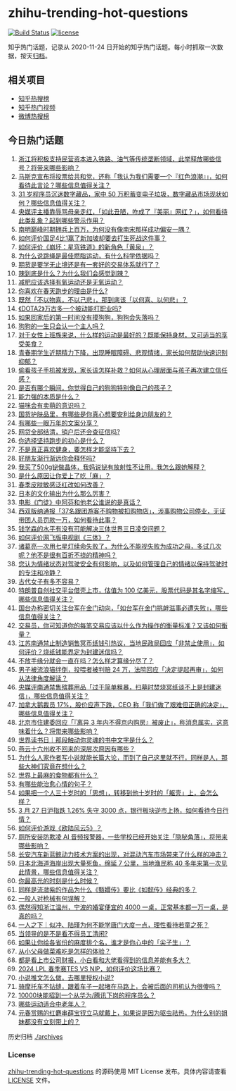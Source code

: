 # zhihu-trending-hot-questions

[![Build Status](https://github.com/justjavac/zhihu-trending-hot-questions/workflows/ci/badge.svg?branch=master)](https://github.com/justjavac/zhihu-trending-hot-questions/actions)
[![license](https://img.shields.io/github/license/justjavac/zhihu-trending-hot-questions)](https://github.com/justjavac/zhihu-trending-hot-questions/blob/master/LICENSE)

知乎热门话题，记录从 2020-11-24
日开始的知乎热门话题。每小时抓取一次数据，按天[归档](./archives)。

## 相关项目

- [知乎热搜榜](https://github.com/justjavac/zhihu-trending-top-search)
- [知乎热门视频](https://github.com/justjavac/zhihu-trending-hot-video)
- [微博热搜榜](https://github.com/justjavac/weibo-trending-hot-search)

## 今日热门话题

<!-- BEGIN -->
<!-- 最后更新时间 Thu Mar 28 2024 06:05:35 GMT+0800 (China Standard Time) -->

1. [浙江将积极支持民营资本进入铁路、油气等传统垄断领域，此举释放哪些信号？将带来哪些影响？](https://www.zhihu.com/question/650390890)
1. [马斯克宣布将投票给共和党，还称「我认为我们需要一个『红色浪潮』」，如何看待此言论？哪些信息值得关注？](https://www.zhihu.com/question/650194835)
1. [31 岁程序员沉迷数字藏品，家中 50 万积蓄变电子垃圾，数字藏品市场现状如何？哪些信息值得关注？](https://www.zhihu.com/question/650353996)
1. [央媒评主播靠辱骂母亲走红，「如此丑陋，咋成了『美丽』网红？」，如何看待此类乱象？起到哪些警示作用？](https://www.zhihu.com/question/650413100)
1. [南明巅峰时期拥兵上百万，为何没有像南宋那样成功偏安一隅？](https://www.zhihu.com/question/643321060)
1. [如何评价国足4比1赢了新加坡却要去打生死战这件事？](https://www.zhihu.com/question/650411220)
1. [如何评价《崩坏：星穹铁道》的新角色「黄泉」？](https://www.zhihu.com/question/650357674)
1. [为什么说跳绳是最佳燃脂运动，有什么科学依据吗？](https://www.zhihu.com/question/650474974)
1. [期货是要学无止境还是有一套好的交易体系就行了？](https://www.zhihu.com/question/650178375)
1. [辣到底是什么？为什么我们会感觉到辣？](https://www.zhihu.com/question/649692904)
1. [减肥应该选择有氧运动还是无氧运动？](https://www.zhihu.com/question/650474902)
1. [你喜欢在春天跑步的理由是什么?](https://www.zhihu.com/question/649088010)
1. [既然「不以物喜，不以己悲」，那到底该「以何喜、以何悲」？](https://www.zhihu.com/question/649857441)
1. [《DOTA2》万古多一个被动能打职业吗?](https://www.zhihu.com/question/647703404)
1. [如果回家后的第一时间没有摸狗狗，狗狗会失落吗？](https://www.zhihu.com/question/648060085)
1. [狗狗的一生只会认一个主人吗？](https://www.zhihu.com/question/648060025)
1. [对于女性上班族来说，什么样的运动是最好的？既能保持身材，又可适当的享受美食？](https://www.zhihu.com/question/648658605)
1. [青春期学生近期精力下降，出现睡眠障碍、悲观情绪，家长如何帮助快速识别抑郁？](https://www.zhihu.com/question/649408324)
1. [偷看孩子手机被发现，家长该怎样补救？如何从心理层面与孩子再次建立信任感？](https://www.zhihu.com/question/649408307)
1. [是否有哪个瞬间，你觉得自己的狗狗特别像自己的孩子？](https://www.zhihu.com/question/648060141)
1. [能力强的本质是什么？](https://www.zhihu.com/question/535942439)
1. [猫咪会有卖萌的意识吗？](https://www.zhihu.com/question/646471863)
1. [国货护肤品里，有哪些是你真心想要安利给身边朋友的？](https://www.zhihu.com/question/645051127)
1. [有哪些一眼万年的文案分享？](https://www.zhihu.com/question/647386210)
1. [网贷全部结清，销户后还会查征信吗?](https://www.zhihu.com/question/643535359)
1. [你选择坚持跑步的初心是什么？](https://www.zhihu.com/question/648046644)
1. [不是真正喜欢健身，要怎样才能坚持下去？](https://www.zhihu.com/question/647449142)
1. [好朋友渐行渐远你会释怀吗?](https://www.zhihu.com/question/649351362)
1. [我买了500g铋做晶体，我妈说铋有放射性不让用，我怎么跟她解释？](https://www.zhihu.com/question/649561442)
1. [是什么原因让你爱上了吃「麻」？](https://www.zhihu.com/question/649692974)
1. [春季皮肤敏感泛红改如何改善？](https://www.zhihu.com/question/646339494)
1. [日本的文化输出为什么那么厉害？](https://www.zhihu.com/question/476472387)
1. [电影《门徒》中阿芬和他老公谁说的是真话？](https://www.zhihu.com/question/39428054)
1. [西双版纳通报「37名跟团游客不购物被扣购物店」，涉事购物公司停业，无证带团人员罚款一万，如何看待此事？](https://www.zhihu.com/question/650396003)
1. [钱学森的水平有没有可能解决三体世界三日凌空问题？](https://www.zhihu.com/question/650172703)
1. [如何评价网飞版电视剧《三体》？](https://www.zhihu.com/question/649575104)
1. [诸葛亮一次用七星灯续命失败了，为什么不能视失败为成功之母，多试几次呢？他不是很有百折不挠的精神吗？](https://www.zhihu.com/question/598607173)
1. [您认为情绪状态对驾驶安全有何影响，以及如何管理自己的情绪以保持驾驶时的专注和冷静？](https://www.zhihu.com/question/650440652)
1. [古代女子有多不容易？](https://www.zhihu.com/question/557162763)
1. [特朗普自创社交平台借壳上市，估值为 100 亿美元，股票代码是其名字缩写，哪些信息值得关注？](https://www.zhihu.com/question/650407747)
1. [国台办称密切关注台军在金门动向，「如台军在金门挑衅滋事必遭失败」，哪些信息值得关注？](https://www.zhihu.com/question/650366213)
1. [交易员，你可知道你的每笔交易应该以什么作为操作的衡量标准？又该如何衡量？](https://www.zhihu.com/question/460799223)
1. [江苏南通禁止制造销售冥币纸钱引热议，当地民政局回应「非禁止使用」，如何评价？烧纸钱能界定为封建迷信吗？](https://www.zhihu.com/question/650422806)
1. [不放手缘分就会一直在吗？怎么样才算缘分尽了？](https://www.zhihu.com/question/650426630)
1. [男子被流浪猫绊倒，投喂者被判赔 24 万，法院回应「决定提起再审」，如何从法律角度解读？](https://www.zhihu.com/question/650462013)
1. [央媒评南通禁售殡葬用品「过于简单粗暴，扫墓时焚烧冥纸谈不上是封建迷信」，哪些信息值得关注？](https://www.zhihu.com/question/650407674)
1. [加拿大鹅裁员 17%，股价应声下跌，CEO 称「我们做了艰难但正确的决定」，哪些信息值得关注？](https://www.zhihu.com/question/650390151)
1. [北京市住建委回应「『离异 3 年内不得京内购房』被废止」，称消息属实，这意味着什么？将带来哪些影响？](https://www.zhihu.com/question/650418143)
1. [世界读书日｜那段触动你灵魂的书中文字是什么？](https://www.zhihu.com/question/650419564)
1. [燕云十六州收不回来的深层次原因有哪些？](https://www.zhihu.com/question/650341391)
1. [为什么人家作者写小说就能长篇大论，而到了自己这里就不行，同样是人，那些大神们究竟在想什么？](https://www.zhihu.com/question/650318209)
1. [世界上最麻的食物都有什么？](https://www.zhihu.com/question/649692822)
1. [有哪些能治愈心情的句子？](https://www.zhihu.com/question/650397532)
1. [如果把一个人三十岁时的「思想」，转移到他十岁时的「躯壳」上，会怎么样？](https://www.zhihu.com/question/649821060)
1. [3 月 27 日沪指跌 1.26% 失守 3000 点，银行板块逆市上扬，如何看待今日行情？](https://www.zhihu.com/question/650348842)
1. [如何评价游戏《欧陆风云5》？](https://www.zhihu.com/question/647434805)
1. [厕所安装防欺凌 AI 音频报警器，一些学校已经开始关注「隐秘角落」，将带来哪些影响？](https://www.zhihu.com/question/650365478)
1. [长安汽车新蓝鲸动力技术方案的出现，对混动汽车市场带来了什么样的冲击？](https://www.zhihu.com/question/650276039)
1. [日本北海道海岸出现大量死鱼，绵延 7 公里，当地渔民称 40 多年来第一次见此情景，哪些信息值得关注？](https://www.zhihu.com/question/650225366)
1. [你最高光的时刻是什么时候？](https://www.zhihu.com/question/639104851)
1. [同样是流潋紫的作品为什么《甄嬛传》要比《如懿传》经典的多？](https://www.zhihu.com/question/334989520)
1. [一般人对枪械有何误解？](https://www.zhihu.com/question/308490408)
1. [偶然得知浙江温州，宁波的婚宴便宜的 4000 一桌，正常基本都一万一桌，是真的吗？](https://www.zhihu.com/question/650136563)
1. [一人之下｜似冲、陆瑾为何不能学唐门大度一点，理性看待若童之死？](https://www.zhihu.com/question/646211092)
1. [当领导的是不是看不得员工清闲?](https://www.zhihu.com/question/607604488)
1. [如果让你给各省份的麻度排个名，谁才是你心中的「尖子生」？](https://www.zhihu.com/question/649692946)
1. [从小父母做菜难吃是怎样的体验？](https://www.zhihu.com/question/40805828)
1. [都是看上市公司财报，小白看和大佬看得到的信息差能有多大？](https://www.zhihu.com/question/650416299)
1. [2024 LPL 春季赛TES VS NIP，如何评价这场比赛？](https://www.zhihu.com/question/650454190)
1. [小说推文怎么做，去哪里授权小说?](https://www.zhihu.com/question/553648005)
1. [骑摩托车不钻缝，跟着车子一起堵在马路上，会被后面的司机认为很傻吗？](https://www.zhihu.com/question/411028704)
1. [10000块能招到一个从华为/腾讯下岗的程序员么？](https://www.zhihu.com/question/649605415)
1. [哪些运动适合中老年人？](https://www.zhihu.com/question/650349648)
1. [元春赏赐的红麝串薛宝钗立马就戴上，如果说是因为驱虫祛热，为什么别的姐妹都没有立刻带上的？](https://www.zhihu.com/question/649664101)

<!-- END -->

历史归档 [./archives](./archives)

### License

[zhihu-trending-hot-questions](https://github.com/justjavac/zhihu-trending-hot-questions)
的源码使用 MIT License 发布。具体内容请查看 [LICENSE](./LICENSE) 文件。
